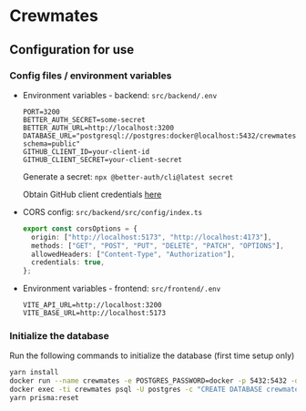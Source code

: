 # Crewmates

## Configuration for use

### Config files / environment variables

- Environment variables - backend: `src/backend/.env`

  ```env
  PORT=3200
  BETTER_AUTH_SECRET=some-secret
  BETTER_AUTH_URL=http://localhost:3200
  DATABASE_URL="postgresql://postgres:docker@localhost:5432/crewmates?schema=public"
  GITHUB_CLIENT_ID=your-client-id
  GITHUB_CLIENT_SECRET=your-client-secret
  ```

  Generate a secret: `npx @better-auth/cli@latest secret`

  Obtain GitHub client credentials [here](https://github.com/settings/developers)

- CORS config: `src/backend/src/config/index.ts`

  ```ts
  export const corsOptions = {
    origin: ["http://localhost:5173", "http://localhost:4173"],
    methods: ["GET", "POST", "PUT", "DELETE", "PATCH", "OPTIONS"],
    allowedHeaders: ["Content-Type", "Authorization"],
    credentials: true,
  };
  ```

- Environment variables - frontend: `src/frontend/.env`

  ```env
  VITE_API_URL=http://localhost:3200
  VITE_BASE_URL=http://localhost:5173
  ```

### Initialize the database

Run the following commands to initialize the database (first time setup only)

```bash
yarn install
docker run --name crewmates -e POSTGRES_PASSWORD=docker -p 5432:5432 -d postgres
docker exec -ti crewmates psql -U postgres -c "CREATE DATABASE crewmates;"
yarn prisma:reset
```
